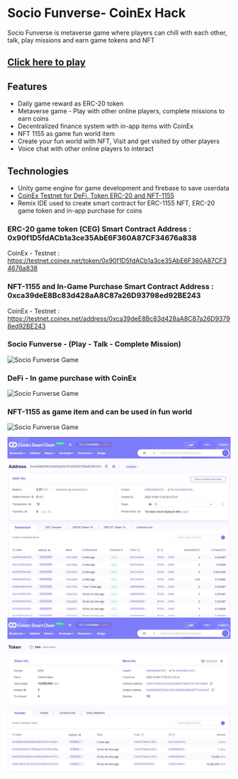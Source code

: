 # Socio Funverse- CoinEx Hack
Socio Funverse is metaverse game where players can chill with each other, talk, play missions and earn game tokens and NFT

## [Click here to play](https://www.thundergamestudio.com/evmoshack/)

## Features
- Daily game reward as ERC-20 token
- Metaverse game - Play with other online players, complete missions to earn coins
- Decentralized finance system with in-app items with CoinEx
- NFT 1155 as game fun world item
- Create your  fun world with NFT, Visit and get visited by other players
- Voice chat with other online players to interact


## Technologies
- Unity game engine for game development and firebase to save userdata
- [CoinEx Testnet for DeFi, Token ERC-20 and NFT-1155](https://github.com/SocioFunverse/SocioFunverseGame/blob/main/CoinEx.md)
- Remix IDE used to create smart contract for ERC-1155 NFT, ERC-20 game token and in-app purchase for coins


### ERC-20 game token (CEG) Smart Contract Address : 0x90f1D5fdACb1a3ce35AbE6F360A87CF34676a838
CoinEx - Testnet : https://testnet.coinex.net/token/0x90f1D5fdACb1a3ce35AbE6F360A87CF34676a838

### NFT-1155 and In-Game Purchase Smart Contract Address : 0xca39deE8Bc83d428aA8C87a26D93798ed92BE243
CoinEx - Testnet : https://testnet.coinex.net/address/0xca39deE8Bc83d428aA8C87a26D93798ed92BE243


### Socio Funverse - (Play - Talk - Complete Mission)
![Socio Funverse Game](/Images/.jpg)

### DeFi - In game purchase with CoinEx
![Socio Funverse Game](/Images/.jpg)

### NFT-1155 as game item and can be used in fun world
![Socio Funverse Game](/Images/)


![Socio Funverse Game](/Images/CoinEx1.jpg)
![Socio Funverse Game](/Images/CoinEx2.jpg)


